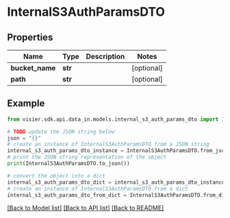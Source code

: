 # InternalS3AuthParamsDTO


## Properties

Name | Type | Description | Notes
------------ | ------------- | ------------- | -------------
**bucket_name** | **str** |  | [optional] 
**path** | **str** |  | [optional] 

## Example

```python
from visier.sdk.api.data_in.models.internal_s3_auth_params_dto import InternalS3AuthParamsDTO

# TODO update the JSON string below
json = "{}"
# create an instance of InternalS3AuthParamsDTO from a JSON string
internal_s3_auth_params_dto_instance = InternalS3AuthParamsDTO.from_json(json)
# print the JSON string representation of the object
print(InternalS3AuthParamsDTO.to_json())

# convert the object into a dict
internal_s3_auth_params_dto_dict = internal_s3_auth_params_dto_instance.to_dict()
# create an instance of InternalS3AuthParamsDTO from a dict
internal_s3_auth_params_dto_from_dict = InternalS3AuthParamsDTO.from_dict(internal_s3_auth_params_dto_dict)
```
[[Back to Model list]](../README.md#documentation-for-models) [[Back to API list]](../README.md#documentation-for-api-endpoints) [[Back to README]](../README.md)


